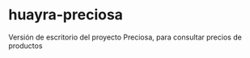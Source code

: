 huayra-preciosa
===============

Versión de escritorio del proyecto Preciosa, para consultar precios de productos
